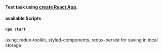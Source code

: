 #### Test task using  [create React App](https://github.com/facebook/create-react-app).

#### available Scripts

#### `npm start`

using: 
redux-toolkit, 
styled-components, 
redux-persist for saving in local storage




